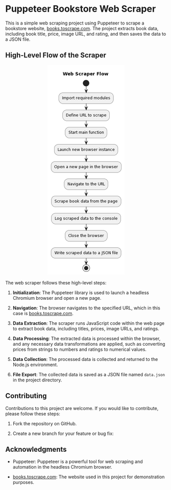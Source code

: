 # Puppeteer Bookstore Web Scraper

This is a simple web scraping project using Puppeteer to scrape a bookstore website, [books.toscrape.com](https://books.toscrape.com/). The project extracts book data, including book title, price, image URL, and rating, and then saves the data to a JSON file.

## High-Level Flow of the Scraper

<p align="center">
  <img src="/flow-diagram.png" alt="High-Level Flow of the Scraper">
</p>

The web scraper follows these high-level steps:

1. **Initialization**: The Puppeteer library is used to launch a headless Chromium browser and open a new page.

2. **Navigation**: The browser navigates to the specified URL, which in this case is [books.toscrape.com](https://books.toscrape.com/).

3. **Data Extraction**: The scraper runs JavaScript code within the web page to extract book data, including titles, prices, image URLs, and ratings.

4. **Data Processing**: The extracted data is processed within the browser, and any necessary data transformations are applied, such as converting prices from strings to numbers and ratings to numerical values.

5. **Data Collection**: The processed data is collected and returned to the Node.js environment.

6. **File Export**: The collected data is saved as a JSON file named `data.json` in the project directory.

## Contributing

Contributions to this project are welcome. If you would like to contribute, please follow these steps:

1. Fork the repository on GitHub.

2. Create a new branch for your feature or bug fix:

## Acknowledgments

- Puppeteer: Puppeteer is a powerful tool for web scraping and automation in the headless Chromium browser.

- [books.toscrape.com](https://books.toscrape.com/): The website used in this project for demonstration purposes.